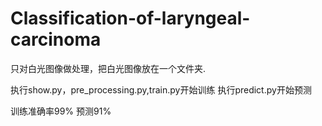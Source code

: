 # Classification-of-laryngeal-carcinoma

只对白光图像做处理，把白光图像放在一个文件夹.

执行show.py，pre_processing.py,train.py开始训练
执行predict.py开始预测

训练准确率99% 预测91%